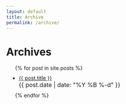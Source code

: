 ```yaml
---
layout: default
title: Archive
permalink: /archive/
---
```


<!-- https://github.com/jekyll/jekyll-archives/blob/master/docs/layouts.md -->
<h1>Archives</h1>

<ul class="posts">
{% for post in site.posts %}
  <li style="margin: 10px">
    <a class="post-link" href="{{ post.url | prepend: site.baseurl }}">{{ post.title }}</a>
    <br>
    <span class="post-date" style="font-size: 16px">{{ post.date | date: "%Y %B %-d" }}</span>
  </li>
{% endfor %}
</ul>
